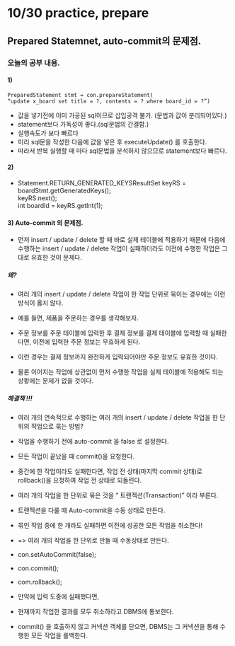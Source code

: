 # 10/30 practice, prepare


## Prepared Statemnet, auto-commit의 문제점.

### 오늘의 공부 내용.

#### 1)

```
PreparedStatement stmt = con.prepareStatement(
“update x_board set title = ?, contents = ? where board_id = ?”)
```

- 값을 넣기전에 이미 가공된 sql이므로 삽입공격 불가. (문법과 값이 분리되어있다.)
- statement보다 가독성이 좋다.(sql문법의 간결함.)
- 실행속도가 보다 빠르다
- 미리 sql문을 작성한 다음에 값을 넣은 후 executeUpdate() 를 호출한다.
- 따라서 반복 실행할 때 마다 sql문법을 분석하지 않으므로 statement보다 빠르다.

#### 2)

- Statement.RETURN_GENERATED_KEYSResultSet
keyRS = boardStmt.getGeneratedKeys();     
keyRS.next();     
int boardId = keyRS.getInt(1);

#### 3) Auto-commit 의 문제점.

- 먼저 insert / update / delete 할 때 바로 실제 테이블에 적용하기 때문에 다음에 수행하는 insert / update / delete 작업이 실패하더라도 이전에 수행한 작업은 그대로 유효한 것이 문제다.

##### 왜?
- 여러 개의 insert / update / delete 작업이 한 작업 단위로 묶이는 경우에는 이런 방식이 옳지 않다.
- 예를 들면, 제품을 주문하는 경우를 생각해보자.
- 주문 정보를 주문 테이블에 입력한 후
결제 정보를 결제 테이블에 입력할 때 실패한다면,
이전에 입력한 주문 정보는 무효하게 된다.
- 이런 경우는 결제 정보까지 완전하게 입력되어야만 주문 정보도 유효한 것이다.

- 물론 이어지는 작업에 상관없이 먼저 수행한 작업을 실제 테이블에 적용해도 되는 상황에는 문제가 없을 것이다.

##### 해결책 !!!
- 여러 개의 연속적으로 수행하는 여러 개의 insert / update / delete 작업을 한 단위의 작업으로 묶는 방법?
- 작업을 수행하기 전에 auto-commit 을 false 로 설정한다.
- 모든 작업이 끝났을 때 commit()을 요청한다.
- 중간에 한 작업이라도 실패한다면, 작업 전 상태(마지막 commit 상태)로 rollback()을 요청하여 작업 전 상태로 되돌린다.
- 여러 개의 작업을 한 단위로 묶은 것을 “ 트랜젝션(Transaction)” 이라 부른다.
- 트랜젝션을 다룰 때 Auto-commit을 수동 상태로 만든다.
- 묶인 작업 중에 한 개라도 실패하면 이전에 성공한 모든 작업을 취소한다!
-  => 여러 개의 작업을 한 단위로 만들 때 수동상태로 만든다.

- con.setAutoCommit(false);
- con.commit();
- com.rollback();

- 만약에 입력 도중에 실패했다면,
- 현재까지 작업한 결과를 모두 취소하라고 DBMS에 통보한다.
-  commit() 을 호출하지 않고 커넥션 객체를 닫으면, DBMS는 그 커넥션을 통해 수행한 모든 작업을 롤백한다.



